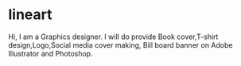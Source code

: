 # lineart
Hi, I am a Graphics designer. I will do provide Book cover,T-shirt design,Logo,Social media cover making, Bill board banner on Adobe Illustrator and Photoshop.
